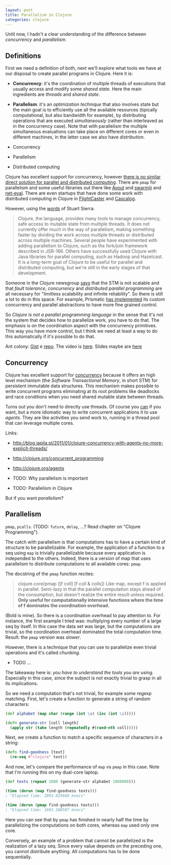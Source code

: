 ```yaml
---
layout: post
title: Parallelism in Clojure
categories: clojure
---
```


Until now, I hadn't a clear understanding of the difference between *concurrency* and *parallelism*. 

## Definitions ##

First we need a definition of both, next we'll explore what tools we have at our disposal to create parallel programs in Clojure. Here it is:

- **Concurrency**: it's the coordination of multiple threads of executions that usually access and modify some *shared state*. Here the main ingredients are *threads* and *shared state*.
- **Parallelism**: it's an *optimization technique* that also involves state but the main goal is to efficiently use all the available resources (tipically computational, but also bandwidth for example), by distributing operations that are executed *simultaneously* (rather than interleaved as in the concurrency case). Note that with parallelism the multiple simultaneous evaluations can take place on different cores or even in different machines, in the latter case we also have *distribution*.

- Concurrency
- Parallelism
- Distributed computing

Clojure has excellent support for concurrency, however [there is no similar direct solution for parallel and distributed computing](https://groups.google.com/d/msg/clojure/o0D-SV2opAY/1IyCgSQqUHEJ). There are `pmap` for parallelism and some useful libraries out there like [Avout](http://avout.io/) and [swarmiji](https://github.com/amitrathore/swarmiji) and [net-eval](http://nakkaya.com/net-eval.html). There are even startups that have done some work with distributed computing in Clojure in [FlightCaster](http://www.datawrangling.com/how-flightcaster-squeezes-predictions-from-flight-data) and [Cascalog](http://nathanmarz.com/blog/introducing-cascalog-a-clojure-based-query-language-for-hado.html).

However, using the [words](https://groups.google.com/d/msg/clojure/TIIH0ZOUKwA/YGbuW6y4BVQJ) of Stuart Sierra:

> Clojure, the language, provides many tools to manage concurrency, safe access to mutable state from multiple threads. It does not currently offer much in the way of parallelism, making something faster by dividing the work across multiple threads or distributed across multiple machines. Several people have experimented with adding parallelism to Clojure, such as the fork/join framework described in JSR-166. Others have successfully used Clojure with Java libraries for parallel computing, such as Hadoop and Hazelcast. It is a long-term goal of Clojure to be useful for parallel and distributed computing, but we're still in the early stages of that development.

Someone in the Clojure newsgroup [says](https://groups.google.com/d/msg/clojure/o0D-SV2opAY/JPjuInyKjw8J) that the STM is not scalable and that *fault tolerance*, *concurrency* and *distributed parallel programming* are all necessary for "limitless scalability and infinite reliability". So there is still a lot to do in this space. For example, Prismatic [has implemented](http://blog.getprismatic.com/blog/2012/4/5/software-engineering-at-prismatic.html) its custom concurrency and parallel abstractions to have more fine grained control.

So *Clojure is not a parallel programming language* in the sense that it's not the system that decides how to parallelize work, you have to do that. The emphasis is on the coordination aspect with the concurrency primitives. This way you have more control, but I think we need at least a way to do this automatically if it's possible to do that.

Ant colony: [Gist](https://gist.github.com/1494094) e [repo](https://github.com/scientific-coder/clojure-ants-simulation). The video is [here](https://blip.tv/clojure/clojure-concurrency-819147). Slides maybe are [here](http://www.slideshare.net/adorepump/clojure-an-introduction-for-java-programmers)

## Concurrency ##

Clojure has excellent support for [concurrency](http://clojure.org/state) because it offers an high level mechanism (the *Software Transactional Memory*, in short STM) for persistent immutable data structures. This mechanism makes possible to write concurrent programs eliminating at its root problems like deadlocks and race conditions when you need shared mutable state between threads.

Turns out you don't need to directly use threads. Of course you [can](http://stackoverflow.com/questions/1768567/how-does-one-start-a-thread-in-clojure) if you want, but a more idiomatic way to write concurrent applications it to use *agents*. They are like activities you send work to, running in a thread pool that can leverage multiple cores.

Links:
  - http://blog.japila.pl/2011/01/clojure-concurrency-with-agents-no-more-explicit-threads/
  - http://clojure.org/concurrent_programming
  - http://clojure.org/agents

- TODO: Why parallelism is important
- TODO: Parallelism in Clojure

But if you want *parallelism*? 

## Parallelism

`pmap`, `pcalls`. (TODO: `future`, `delay`, ...? Read chapter on "Clojure Programming").

The catch with parallelism is that computations has to have a certain kind of structure to be parallelizable. For example, the application of a function to a seq using `map` is trivially parallelizable because every application is independed to the others. Indeed, there is a version of map that uses parallelism to distribute computations to all available cores: `pmap`. 

The docstring of the `pmap` function recites:

> clojure.core/pmap
> ([f coll] [f coll & colls])
>  Like map, except f is applied in parallel. Semi-lazy in that the
>  parallel computation stays ahead of the consumption, but doesn't
>  realize the entire result unless required. **Only useful for
>  computationally intensive functions where the time of f dominates
>  the coordination overhead.**

(Bold is mine). So there is a coordination overhead to pay attention to. For instance, the first example I tried was: multiplying every number of a large seq by itself. In this case the data set was large, but the computations are trivial, so the coordination overhead dominated the total computation time. Result: the `pmap` version was *slower*.

However, there is a technique that you can use to parallelize even trivial operations and it's called *chunking*. 

- TODO ...

The takeaway here is: *you have to understand the tools you are using*. Especially in this case, since the subject is not exactly trivial to grasp in all its implications.

So we need a computation that's not trivial, for example some regexp matching. First, let's create a function to generate a string of random characters:

```clojure
(def alphabet (map char (range (int \a) (inc (int \z)))))

(defn generate-str [coll length]
  (apply str (take length (repeatedly #(rand-nth coll)))))

```

Next, we create a function to match a specific sequence of characters in a string:

```clojure
(defn find-goodness [text]
  (re-seq #"clojure" text))

```

And now, let's compare the performance of `map` vs `pmap` in this case. Note that I'm running this on my dual-core laptop.

```clojure
(def texts (repeat 1000 (generate-str alphabet 1000000)))

(time (dorun (map find-goodness texts)))
; "Elapsed time: 2893.825668 msecs"

(time (dorun (pmap find-goodness texts)))
; "Elapsed time: 1692.288507 msecs"
```

Here you can see that by `pmap` has finished in nearly half the time by parallelizing the computations on both cores, whereas `map` used only one core.

Conversely, an example of a problem that cannot be parallelized is the realization of a lazy seq. Since every value depends on the preceding one, you cannot distribute anything. All computations has to be done sequentially.
